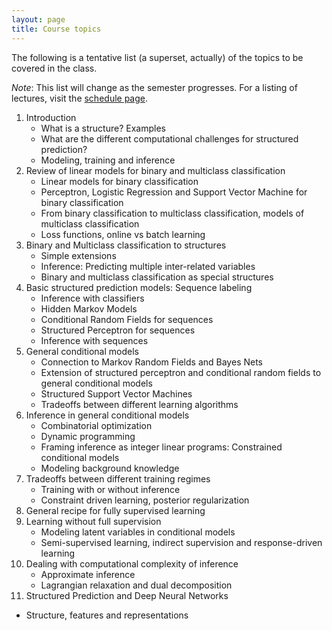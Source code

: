 ```yaml
---
layout: page
title: Course topics
---
```


The following is a tentative list (a superset, actually) of the topics to be
covered in the class.

*Note*: This list will change as the semester progresses. For a listing of
lectures, visit the [schedule page]({{site.baseurl}}/lectures.html).

1. Introduction 
   - What is a structure? Examples
   - What are the different computational challenges for structured
     prediction?
   - Modeling, training and inference
2. Review of linear models for binary and multiclass
   classification 
   - Linear models for binary classification
   - Perceptron, Logistic Regression and Support Vector Machine for
     binary classification
   - From binary classification to multiclass classification,
     models of multiclass classification
   - Loss functions, online vs batch learning
3. Binary and Multiclass classification to structures
   - Simple extensions
   - Inference: Predicting multiple inter-related variables
   - Binary and multiclass classification as special structures
4. Basic structured prediction models: Sequence labeling
   - Inference with classifiers
   - Hidden Markov Models
   - Conditional Random Fields for sequences
   - Structured Perceptron for sequences
   - Inference with sequences
5. General conditional models
   - Connection to Markov Random Fields and Bayes Nets
   - Extension of structured perceptron and conditional random
     fields to general conditional models
   - Structured Support Vector Machines
   - Tradeoffs between different learning algorithms
6. Inference in general conditional models
   - Combinatorial optimization
   - Dynamic programming
   - Framing inference as integer linear programs: Constrained
     conditional models
   - Modeling background knowledge
7. Tradeoffs between different training regimes
   - Training with or without inference
   - Constraint driven learning, posterior regularization
8. General recipe for fully supervised learning
9. Learning without full supervision
   - Modeling latent variables in conditional models
   - Semi-supervised learning, indirect supervision and
     response-driven learning
10. Dealing with computational complexity of inference
    - Approximate inference
    - Lagrangian relaxation and dual decomposition
11. Structured Prediction and Deep Neural Networks 
   - Structure, features and representations
      
